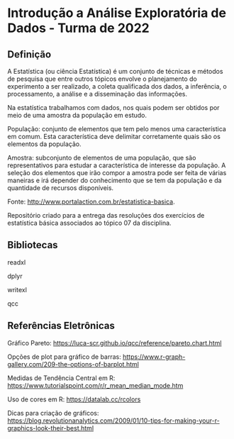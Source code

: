 # Introdução a Análise Exploratória de Dados - Turma de 2022
## Definição
A Estatística (ou ciência Estatística) é um conjunto de técnicas e métodos de pesquisa que entre outros tópicos envolve o planejamento do experimento a ser realizado, a coleta qualificada dos dados, a inferência, o processamento, a análise e a disseminação das informações.

Na estatística trabalhamos com dados, nos quais podem ser obtidos por meio de uma amostra da população em estudo.

População: conjunto de elementos que tem pelo menos uma característica em comum. Esta característica deve delimitar corretamente quais são os elementos da população.

Amostra: subconjunto de elementos de uma população, que são representativos para estudar a característica de interesse da população. A seleção dos elementos que irão compor a amostra pode ser feita de várias maneiras e irá depender do conhecimento que se tem da população e da quantidade de recursos disponíveis.

Fonte: http://www.portalaction.com.br/estatistica-basica. 

Repositório criado para a entrega das resoluções dos exercícios de estatística básica associados ao tópico 07 da disciplina.

## Bibliotecas
readxl

dplyr

writexl

qcc

## Referências Eletrônicas
Gráfico Pareto: https://luca-scr.github.io/qcc/reference/pareto.chart.html

Opções de plot para gráfico de barras: https://www.r-graph-gallery.com/209-the-options-of-barplot.html

Medidas de Tendência Central em R: https://www.tutorialspoint.com/r/r_mean_median_mode.htm

Uso de cores em R: https://datalab.cc/rcolors

Dicas para criação de gráficos: https://blog.revolutionanalytics.com/2009/01/10-tips-for-making-your-r-graphics-look-their-best.html
